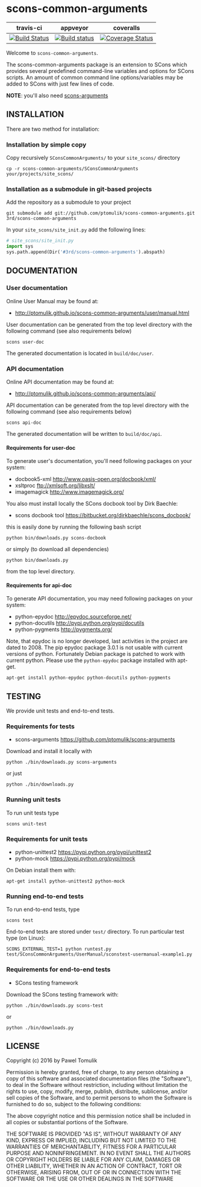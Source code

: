 scons-common-arguments
======================

| travis-ci | appveyor  | coveralls |
|-----------|-----------|-----------|
|[![Build Status](https://travis-ci.org/ptomulik/scons-common-arguments.png?branch=master)](https://travis-ci.org/ptomulik/scons-common-arguments)| [![Build status](https://ci.appveyor.com/api/projects/status/xdjcgb8tovt605ug?svg=true)](https://ci.appveyor.com/project/ptomulik/scons-common-arguments) | [![Coverage Status](https://coveralls.io/repos/ptomulik/scons-common-arguments/badge.svg?branch=master&service=github)](https://coveralls.io/github/ptomulik/scons-common-arguments?branch=master) |

Welcome to ``scons-common-arguments``.

The scons-common-arguments package is an extension to SCons which provides
several predefined command-line variables and options for SCons scripts. An
amount of common command line options/variables may be added to SCons with just
few lines of code.

**NOTE**: you'll also need [scons-arguments](https://github.com/ptomulik/scons-arguments)

INSTALLATION
------------

There are two method for installation:

### Installation by simple copy

Copy recursively ``SConsCommonArguments/`` to your ``site_scons/`` directory

    cp -r scons-common-arguments/SConsCommonArguments your/projects/site_scons/

### Installation as a submodule in git-based projects

Add the repository as a submodule to your project

```shell
git submodule add git://github.com/ptomulik/scons-common-arguments.git 3rd/scons-common-arguments
```

In your `site_scons/site_init.py` add the following lines:

```python
# site_scons/site_init.py
import sys
sys.path.append(Dir('#3rd/scons-common-arguments').abspath)
```

DOCUMENTATION
-------------

### User documentation

Online User Manual may be found at:

  * <http://ptomulik.github.io/scons-common-arguments/user/manual.html>

User documentation can be generated from the top level directory with the
following command (see also requirements below)

```shell
scons user-doc
```
The generated documentation is located in ``build/doc/user``.

### API documentation

Online API documentation may be found at:

  * <http://ptomulik.github.io/scons-common-arguments/api/>

API documentation can be generated from the top level directory with the
following command (see also requirements below)

```shell
scons api-doc
```

The generated documentation will be written to ``build/doc/api``.

#### Requirements for user-doc

To generate user's documentation, you'll need following packages on your
system:

  * docbook5-xml <http://www.oasis-open.org/docbook/xml/>
  * xsltproc <ftp://xmlsoft.org/libxslt/>
  * imagemagick <http://www.imagemagick.org/>

You also must install locally the SCons docbook tool by Dirk Baechle:

  * scons docbook tool <https://bitbucket.org/dirkbaechle/scons_docbook/>

this is easily done by running the following bash script

```
python bin/downloads.py scons-docbook
```

or simply (to download all dependencies)

```
python bin/downloads.py
```

from the top level directory.

#### Requirements for api-doc

To generate API documentation, you may need following packages on your system:

  * python-epydoc <http://epydoc.sourceforge.net/>
  * python-docutils <http://pypi.python.org/pypi/docutils>
  * python-pygments <http://pygments.org/>

Note, that epydoc is no longer developed, last activities in the project are
dated to 2008. The pip epydoc package 3.0.1 is not usable with current versions
of python. Fortunately Debian package is patched to work with current python.
Please use the ``python-epydoc`` package installed with apt-get.

```shell
apt-get install python-epydoc python-docutils python-pygments
```

TESTING
-------

We provide unit tests and end-to-end tests.

### Requirements for tests

  * scons-arguments <https://github.com/ptomulik/scons-arguments>

Download and install it locally with

```shell
python ./bin/downloads.py scons-arguments
```

or just

```shell
python ./bin/downloads.py
```

### Running unit tests

To run unit tests type

```shell
scons unit-test
```

### Requirements for unit tests

  * python-unittest2 <https://pypi.python.org/pypi/unittest2>
  * python-mock <https://pypi.python.org/pypi/mock>

On Debian install them with:

```shell
apt-get install python-unittest2 python-mock
```

### Running end-to-end tests

To run end-to-end tests, type

```shell
scons test
```

End-to-end tests are stored under ``test/`` directory. To run particular test
type (on Linux):

```shell
SCONS_EXTERNAL_TEST=1 python runtest.py test/SConsCommonArguments/UserManual/sconstest-usermanual-example1.py
```


### Requirements for end-to-end tests

  * SCons testing framework

Download the SCons testing framework with:

```shell
python ./bin/downloads.py scons-test
```

or

```shell
python ./bin/downloads.py
```

LICENSE
-------

Copyright (c) 2016 by Pawel Tomulik

Permission is hereby granted, free of charge, to any person obtaining a copy
of this software and associated documentation files (the "Software"), to deal
in the Software without restriction, including without limitation the rights
to use, copy, modify, merge, publish, distribute, sublicense, and/or sell
copies of the Software, and to permit persons to whom the Software is
furnished to do so, subject to the following conditions:

The above copyright notice and this permission notice shall be included in all
copies or substantial portions of the Software.

THE SOFTWARE IS PROVIDED "AS IS", WITHOUT WARRANTY OF ANY KIND, EXPRESS OR
IMPLIED, INCLUDING BUT NOT LIMITED TO THE WARRANTIES OF MERCHANTABILITY,
FITNESS FOR A PARTICULAR PURPOSE AND NONINFRINGEMENT. IN NO EVENT SHALL THE
AUTHORS OR COPYRIGHT HOLDERS BE LIABLE FOR ANY CLAIM, DAMAGES OR OTHER
LIABILITY, WHETHER IN AN ACTION OF CONTRACT, TORT OR OTHERWISE, ARISING FROM,
OUT OF OR IN CONNECTION WITH THE SOFTWARE OR THE USE OR OTHER DEALINGS IN THE
SOFTWARE
